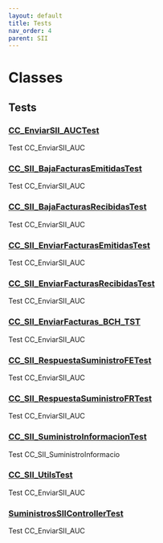 ```yaml
---
layout: default
title: Tests
nav_order: 4
parent: SII
---
```


# Classes

## Tests

### [CC_EnviarSII_AUCTest](CC_EnviarSII_AUCTest.md)

Test CC_EnviarSII_AUC

### [CC_SII_BajaFacturasEmitidasTest](CC_SII_BajaFacturasEmitidasTest.md)

Test CC_EnviarSII_AUC

### [CC_SII_BajaFacturasRecibidasTest](CC_SII_BajaFacturasRecibidasTest.md)

Test CC_EnviarSII_AUC

### [CC_SII_EnviarFacturasEmitidasTest](CC_SII_EnviarFacturasEmitidasTest.md)

Test CC_EnviarSII_AUC

### [CC_SII_EnviarFacturasRecibidasTest](CC_SII_EnviarFacturasRecibidasTest.md)

Test CC_EnviarSII_AUC

### [CC_SII_EnviarFacturas_BCH_TST](CC_SII_EnviarFacturas_BCH_TST.md)

Test CC_EnviarSII_AUC

### [CC_SII_RespuestaSuministroFETest](CC_SII_RespuestaSuministroFETest.md)

Test CC_EnviarSII_AUC

### [CC_SII_RespuestaSuministroFRTest](CC_SII_RespuestaSuministroFRTest.md)

Test CC_EnviarSII_AUC

### [CC_SII_SuministroInformacionTest](CC_SII_SuministroInformacionTest.md)

Test CC_SII_SuministroInformacio

### [CC_SII_UtilsTest](CC_SII_UtilsTest.md)

Test CC_EnviarSII_AUC

### [SuministrosSIIControllerTest](SuministrosSIIControllerTest.md)

Test CC_EnviarSII_AUC
